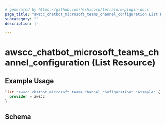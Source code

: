 ```yaml
---
# generated by https://github.com/hashicorp/terraform-plugin-docs
page_title: "awscc_chatbot_microsoft_teams_channel_configuration List Resource - terraform-provider-awscc"
subcategory: ""
description: |-
  
---
```


# awscc_chatbot_microsoft_teams_channel_configuration (List Resource)



## Example Usage

```terraform
list "awscc_chatbot_microsoft_teams_channel_configuration" "example" {
  provider = awscc
}
```

<!-- schema generated by tfplugindocs -->
## Schema
